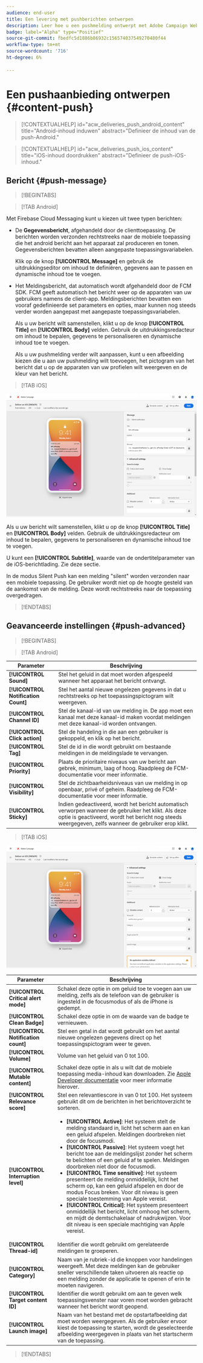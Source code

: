 ```yaml
---
audience: end-user
title: Een levering met pushberichten ontwerpen
description: Leer hoe u een pushmelding ontwerpt met Adobe Campaign Web
badge: label="Alpha" type="Positief"
source-git-commit: fbedfc5d1886b86932c156574037549270480f44
workflow-type: tm+mt
source-wordcount: '716'
ht-degree: 6%

---
```


# Een pushaanbieding ontwerpen {#content-push}

>[!CONTEXTUALHELP]
>id="acw_deliveries_push_android_content"
>title="Android-inhoud induwen"
>abstract="Definieer de inhoud van de push-Android."

>[!CONTEXTUALHELP]
>id="acw_deliveries_push_ios_content"
>title="iOS-inhoud doordrukken"
>abstract="Definieer de push-iOS-inhoud."

## Bericht {#push-message}

>[!BEGINTABS]

>[!TAB Android]

Met Firebase Cloud Messaging kunt u kiezen uit twee typen berichten:

* De **Gegevensbericht**, afgehandeld door de clienttoepassing. De berichten worden verzonden rechtstreeks naar de mobiele toepassing die het android bericht aan het apparaat zal produceren en tonen. Gegevensberichten bevatten alleen aangepaste toepassingsvariabelen.

   Klik op de knop **[!UICONTROL Message]** en gebruik de uitdrukkingseditor om inhoud te definiëren, gegevens aan te passen en dynamische inhoud toe te voegen.

* Het Meldingsbericht, dat automatisch wordt afgehandeld door de FCM SDK. FCM geeft automatisch het bericht weer op de apparaten van uw gebruikers namens de client-app. Meldingsberichten bevatten een vooraf gedefinieerde set parameters en opties, maar kunnen nog steeds verder worden aangepast met aangepaste toepassingsvariabelen.

   Als u uw bericht wilt samenstellen, klikt u op de knop **[!UICONTROL Title]** en **[!UICONTROL Body]** velden. Gebruik de uitdrukkingsredacteur om inhoud te bepalen, gegevens te personaliseren en dynamische inhoud toe te voegen.

   Als u uw pushmelding verder wilt aanpassen, kunt u een afbeelding kiezen die u aan uw pushmelding wilt toevoegen, het pictogram van het bericht dat u op de apparaten van uw profielen wilt weergeven en de kleur van het bericht.

>[!TAB iOS]

![](assets/push_content_1.png)

Als u uw bericht wilt samenstellen, klikt u op de knop **[!UICONTROL Title]** en **[!UICONTROL Body]** velden. Gebruik de uitdrukkingsredacteur om inhoud te bepalen, gegevens te personaliseren en dynamische inhoud toe te voegen.

U kunt een **[!UICONTROL Subtitle]**, waarde van de ondertitelparameter van de iOS-berichtlading. Zie deze sectie.

In de modus Silent Push kan een melding &quot;silent&quot; worden verzonden naar een mobiele toepassing. De gebruiker wordt niet op de hoogte gesteld van de aankomst van de melding. Deze wordt rechtstreeks naar de toepassing overgedragen.

>[!ENDTABS]

## Geavanceerde instellingen {#push-advanced}

>[!BEGINTABS]

>[!TAB Android]

| Parameter | Beschrijving |
|---------|---------|
| **[!UICONTROL Sound]** | Stel het geluid in dat moet worden afgespeeld wanneer het apparaat het bericht ontvangt. |
| **[!UICONTROL Notification Count]** | Stel het aantal nieuwe ongelezen gegevens in dat u rechtstreeks op het toepassingspictogram wilt weergeven. |
| **[!UICONTROL Channel ID]** | Stel de kanaal-id van uw melding in. De app moet een kanaal met deze kanaal-id maken voordat meldingen met deze kanaal-id worden ontvangen. |
| **[!UICONTROL Click action]** | Stel de handeling in die aan een gebruiker is gekoppeld, en klik op het bericht. |
| **[!UICONTROL Tag]** | Stel de id in die wordt gebruikt om bestaande meldingen in de meldingslade te vervangen. |
| **[!UICONTROL Priority]** | Plaats de prioritaire niveaus van uw bericht aan gebrek, minimum, laag of hoog. Raadpleeg de FCM-documentatie voor meer informatie. |
| **[!UICONTROL Visibility]** | Stel de zichtbaarheidsniveaus van uw melding in op openbaar, privé of geheim. Raadpleeg de FCM-documentatie voor meer informatie. |
| **[!UICONTROL Sticky]** | Indien gedeactiveerd, wordt het bericht automatisch verworpen wanneer de gebruiker het klikt. Als deze optie is geactiveerd, wordt het bericht nog steeds weergegeven, zelfs wanneer de gebruiker erop klikt. |

>[!TAB iOS]

![](assets/push_content_2.png)

| Parameter | Beschrijving |
|---------|---------|
| **[!UICONTROL Critical alert mode]** | Schakel deze optie in om geluid toe te voegen aan uw melding, zelfs als de telefoon van de gebruiker is ingesteld in de focusmodus of als de iPhone is gedempt. |
| **[!UICONTROL Clean Badge]** | Schakel deze optie in om de waarde van de badge te vernieuwen. |
| **[!UICONTROL Notification count]** | Stel een getal in dat wordt gebruikt om het aantal nieuwe ongelezen gegevens direct op het toepassingspictogram weer te geven. |
| **[!UICONTROL Volume]** | Volume van het geluid van 0 tot 100. |
| **[!UICONTROL Mutable content]** | Schakel deze optie in als u wilt dat de mobiele toepassing media-inhoud kan downloaden. Zie [Apple Developer documentatie](https://developer.apple.com/library/content/documentation/NetworkingInternet/Conceptual/RemoteNotificationsPG/ModifyingNotifications.html) voor meer informatie hierover. |
| **[!UICONTROL Relevance score]** | Stel een relevantiescore in van 0 tot 100. Het systeem gebruikt dit om de berichten in het berichtoverzicht te sorteren. |
| **[!UICONTROL Interruption level]** | <ul> <li>**[!UICONTROL Active]**: Het systeem stelt de melding standaard in, licht het scherm aan en kan een geluid afspelen. Meldingen doorbreken niet door de focusmodi.</li><li>**[!UICONTROL Passive]**: Het systeem voegt het bericht toe aan de meldingslijst zonder het scherm te belichten of een geluid af te spelen. Meldingen doorbreken niet door de focusmodi.</li><li>**[!UICONTROL Time sensitive]**: Het systeem presenteert de melding onmiddellijk, licht het scherm op, kan een geluid afspelen en door de modus Focus breken. Voor dit niveau is geen speciale toestemming van Apple vereist.</li> <li>**[!UICONTROL Critical]**: Het systeem presenteert onmiddellijk het bericht, licht omhoog het scherm, en mijdt de demtschakelaar of nadrukwijzen. Voor dit niveau is een speciale machtiging van Apple vereist.</ul> |
| **[!UICONTROL Thread-id]** | Identifier die wordt gebruikt om gerelateerde meldingen te groeperen. |
| **[!UICONTROL Category]** | Naam van je rubriek-id die knoppen voor handelingen weergeeft. Met deze meldingen kan de gebruiker sneller verschillende taken uitvoeren als reactie op een melding zonder de applicatie te openen of erin te moeten navigeren. |
| **[!UICONTROL Target content ID]** | Identifier die wordt gebruikt om aan te geven welk toepassingsvenster naar voren moet worden gebracht wanneer het bericht wordt geopend. |
| **[!UICONTROL Launch image]** | Naam van het bestand met de opstartafbeelding dat moet worden weergegeven. Als de gebruiker ervoor kiest de toepassing te starten, wordt de geselecteerde afbeelding weergegeven in plaats van het startscherm van de toepassing. |

>[!ENDTABS]

<!--Sounds must be included in the application and defined when the service is created. Refer to this section.-->



